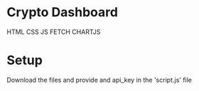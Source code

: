﻿# Crypto Dashboard

HTML CSS JS FETCH CHARTJS

# Setup

Download the files and provide and api_key in the 'script.js' file 
